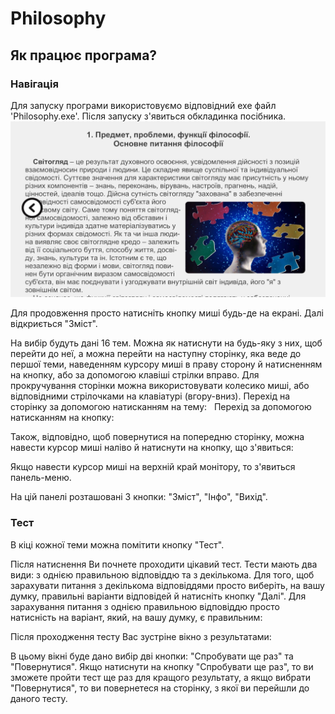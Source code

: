 # Philosophy
## Як працює програма?
### Навігація
Для запуску програми використовуємо відповідний exe файл 'Philosophy.exe'.
Після запуску з'явиться обкладинка посібника.
![](Screens/Back.png)

Для продовження просто натисніть кнопку миші будь-де на екрані. Далі відкриється "Зміст".
![]()

На вибір будуть дані 16 тем. Можна як натиснути на будь-яку з них, щоб перейти до неї, а можна перейти на наступну сторінку, яка веде до першої теми, наведенням курсору миші в праву сторону й натисненням на кнопку, або за допомогою клавіші стрілки вправо. Для прокручування сторінки можна використовувати колесико миші, або відповідними стрілочками на клавіатурі (вгору-вниз).
Перехід на сторінку за допомогою натисканням на тему:
![]()
![]()
Перехід за допомогою натисканням на кнопку:
![]()
![]()

Також, відповідно, щоб повернутися на попередню сторінку, можна навести курсор миші наліво й натиснути на кнопку, що з'явиться:
![]()
![]()

Якщо навести курсор миші на верхній край монітору, то з'явиться панель-меню.
![]()

На цій панелі розташовані 3 кнопки: "Зміст", "Інфо", "Вихід".
![]()

### Тест
В кіці кожної теми можна помітити кнопку "Тест".
![]()

Після натиснення Ви почнете проходити цікавий тест. Тести мають два види: з однією правильною відповіддю та з декількома. Для того, щоб зарахувати питання з декількома відповіддями просто виберіть, на вашу думку, правильні варіанти відповідей й натисніть кнопку "Далі". Для зарахування питання з однією правильною відповіддю просто натисність на варіант, який, на вашу думку, є правильним:
![]()
![]()

Після проходження тесту Вас зустріне вікно з результатами:
![]()

В цьому вікні буде дано вибір дві кнопки: "Спробувати ще раз" та "Повернутися". Якщо натиснути на кнопку "Спробувати ще раз", то ви зможете пройти тест ще раз для кращого результату, а якщо вибрати "Повернутися", то ви повернетеся на сторінку, з якої ви перейшли до даного тесту.
